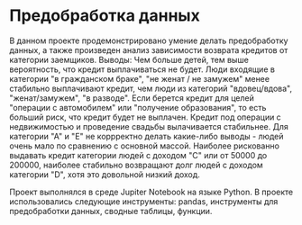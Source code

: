 <div id-"header" align-"center">
<h1>Предобработка данных</h1>

<p1>
В данном проекте продемонстрировано умение делать предобработку данных, а также произведен анализ зависимости возврата кредитов от категории заемщиков.
</p1>

<p2>
Выводы:
Чем больше детей, тем выше вероятность, что кредит выплачиваться не будет.
Люди входящие в категории "в гражданском браке", "не женат / не замужем" менее стабильно выплачивают кредит, чем люди из категорий "вдовец/вдова", "женат/замужем", "в разводе".
Если берется кредит для целей "операции с автомобилем" или "получение образования", то есть больший риск, что кредит будет не выплачен. Кредит под операции с недвижимостью и проведение свадьбы вылачивается стабильнее.
Для категории "А" и "Е" не коррректно делать какие-либо выводы - людей очень мало по сравнению с основной массой.
Наиболее рискованно выдавать кредит категории людей с доходом "С" или от 50000 до 200000, наиболее стабильно возвращают долг людей с доходом категории "D", хотя это довольной низкий доход.
</p2>

<p3> Проект выполнялся в среде Jupiter Notebook на языке Python. В проекте использовались следующие инструменты: pandas, инструменты для предобработки данных, сводные таблицы, функции.
</p3>  
</div>
